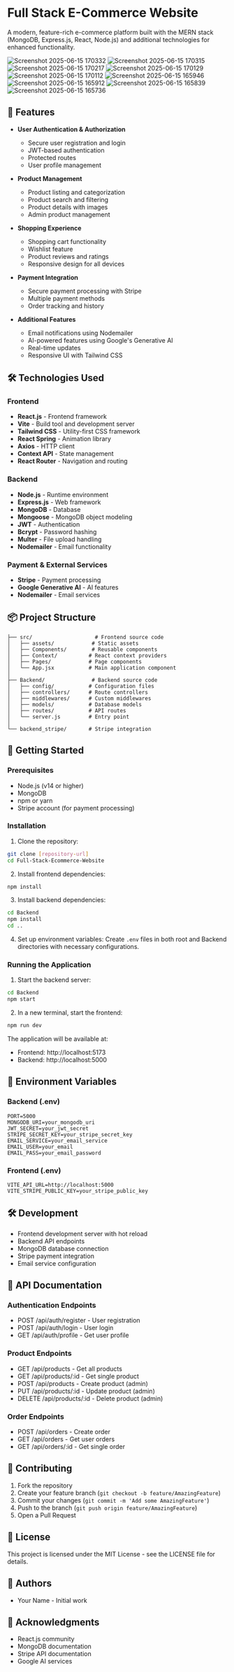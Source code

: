 # Full Stack E-Commerce Website

A modern, feature-rich e-commerce platform built with the MERN stack (MongoDB, Express.js, React, Node.js) and additional technologies for enhanced functionality.

![Screenshot 2025-06-15 170332](https://github.com/user-attachments/assets/0ce83f5b-ce0b-4624-9c53-7cecf00b22fc)
![Screenshot 2025-06-15 170315](https://github.com/user-attachments/assets/db856f7a-9953-44be-90ef-f58067c0a4dd)
![Screenshot 2025-06-15 170217](https://github.com/user-attachments/assets/19c9d393-ae89-4706-b6e4-9cfca797286f)
![Screenshot 2025-06-15 170129](https://github.com/user-attachments/assets/2cbe14d5-164b-4d90-a5f4-1e4f92aa2770)
![Screenshot 2025-06-15 170112](https://github.com/user-attachments/assets/cb8b7623-c3f5-4504-a95b-9fec8abdb428)
![Screenshot 2025-06-15 165946](https://github.com/user-attachments/assets/ef513ab8-1670-4bb7-b4cb-6946ce6d2510)
![Screenshot 2025-06-15 165912](https://github.com/user-attachments/assets/d46c32f8-4b05-4518-af60-58d9928d14cc)
![Screenshot 2025-06-15 165839](https://github.com/user-attachments/assets/971d5eca-202e-44b1-8913-cc6954b2a7bc)
![Screenshot 2025-06-15 165736](https://github.com/user-attachments/assets/99ead3e8-9ff3-4c9c-b524-7681fe471866)


## 🚀 Features

- **User Authentication & Authorization**
  - Secure user registration and login
  - JWT-based authentication
  - Protected routes
  - User profile management

- **Product Management**
  - Product listing and categorization
  - Product search and filtering
  - Product details with images
  - Admin product management

- **Shopping Experience**
  - Shopping cart functionality
  - Wishlist feature
  - Product reviews and ratings
  - Responsive design for all devices

- **Payment Integration**
  - Secure payment processing with Stripe
  - Multiple payment methods
  - Order tracking and history

- **Additional Features**
  - Email notifications using Nodemailer
  - AI-powered features using Google's Generative AI
  - Real-time updates
  - Responsive UI with Tailwind CSS

## 🛠️ Technologies Used

### Frontend
- **React.js** - Frontend framework
- **Vite** - Build tool and development server
- **Tailwind CSS** - Utility-first CSS framework
- **React Spring** - Animation library
- **Axios** - HTTP client
- **Context API** - State management
- **React Router** - Navigation and routing

### Backend
- **Node.js** - Runtime environment
- **Express.js** - Web framework
- **MongoDB** - Database
- **Mongoose** - MongoDB object modeling
- **JWT** - Authentication
- **Bcrypt** - Password hashing
- **Multer** - File upload handling
- **Nodemailer** - Email functionality

### Payment & External Services
- **Stripe** - Payment processing
- **Google Generative AI** - AI features
- **Nodemailer** - Email services

## 📦 Project Structure

```
├── src/                    # Frontend source code
│   ├── assets/            # Static assets
│   ├── Components/        # Reusable components
│   ├── Context/          # React context providers
│   ├── Pages/            # Page components
│   └── App.jsx           # Main application component
│
├── Backend/               # Backend source code
│   ├── config/           # Configuration files
│   ├── controllers/      # Route controllers
│   ├── middlewares/      # Custom middlewares
│   ├── models/           # Database models
│   ├── routes/           # API routes
│   └── server.js         # Entry point
│
└── backend_stripe/       # Stripe integration
```

## 🚀 Getting Started

### Prerequisites
- Node.js (v14 or higher)
- MongoDB
- npm or yarn
- Stripe account (for payment processing)

### Installation

1. Clone the repository:
```bash
git clone [repository-url]
cd Full-Stack-Ecommerce-Website
```

2. Install frontend dependencies:
```bash
npm install
```

3. Install backend dependencies:
```bash
cd Backend
npm install
cd ..
```

4. Set up environment variables:
Create `.env` files in both root and Backend directories with necessary configurations.

### Running the Application

1. Start the backend server:
```bash
cd Backend
npm start
```

2. In a new terminal, start the frontend:
```bash
npm run dev
```

The application will be available at:
- Frontend: http://localhost:5173
- Backend: http://localhost:5000

## 🔧 Environment Variables

### Backend (.env)
```
PORT=5000
MONGODB_URI=your_mongodb_uri
JWT_SECRET=your_jwt_secret
STRIPE_SECRET_KEY=your_stripe_secret_key
EMAIL_SERVICE=your_email_service
EMAIL_USER=your_email
EMAIL_PASS=your_email_password
```

### Frontend (.env)
```
VITE_API_URL=http://localhost:5000
VITE_STRIPE_PUBLIC_KEY=your_stripe_public_key
```

## 🛠️ Development

- Frontend development server with hot reload
- Backend API endpoints
- MongoDB database connection
- Stripe payment integration
- Email service configuration

## 📝 API Documentation

### Authentication Endpoints
- POST /api/auth/register - User registration
- POST /api/auth/login - User login
- GET /api/auth/profile - Get user profile

### Product Endpoints
- GET /api/products - Get all products
- GET /api/products/:id - Get single product
- POST /api/products - Create product (admin)
- PUT /api/products/:id - Update product (admin)
- DELETE /api/products/:id - Delete product (admin)

### Order Endpoints
- POST /api/orders - Create order
- GET /api/orders - Get user orders
- GET /api/orders/:id - Get single order

## 🤝 Contributing

1. Fork the repository
2. Create your feature branch (`git checkout -b feature/AmazingFeature`)
3. Commit your changes (`git commit -m 'Add some AmazingFeature'`)
4. Push to the branch (`git push origin feature/AmazingFeature`)
5. Open a Pull Request

## 📄 License

This project is licensed under the MIT License - see the LICENSE file for details.

## 👥 Authors

- Your Name - Initial work

## 🙏 Acknowledgments

- React.js community
- MongoDB documentation
- Stripe API documentation
- Google AI services 
